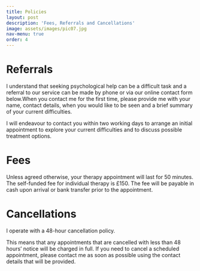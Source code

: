 ```yaml
---
title: Policies
layout: post
description: 'Fees, Referrals and Cancellations'
image: assets/images/pic07.jpg
nav-menu: true
order: 4
---
```


# Referrals

I understand that seeking psychological help can be a difficult task and a referral to our service can be made by phone or via our online contact form below.When you contact me for the first time, please provide me with your name, contact details, when you would like to be seen and a brief summary of your current difficulties.

I will endeavour to contact you within two working days to arrange an initial appointment to explore your current difficulties and to discuss possible treatment options.

# Fees

Unless agreed otherwise, your therapy appointment will last for 50 minutes. The self-funded fee for individual therapy is £150. The fee will be payable in cash upon arrival or bank transfer prior to the appointment.

# Cancellations

I operate with a 48-hour cancellation policy.

This means that any appointments that are cancelled with less than 48 hours’ notice will be charged in full. If you need to cancel a scheduled appointment, please contact me as soon as possible using the contact details that will be provided. 

